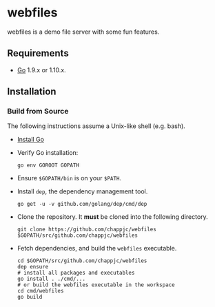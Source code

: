 # webfiles

webfiles is a demo file server with some fun features.

## Requirements

* [Go](http://golang.org/dl/) 1.9.x or 1.10.x.

## Installation

### Build from Source

The following instructions assume a Unix-like shell (e.g. bash).

* [Install Go](http://golang.org/doc/install)

* Verify Go installation:

      go env GOROOT GOPATH

* Ensure `$GOPATH/bin` is on your `$PATH`.
* Install `dep`, the dependency management tool.

      go get -u -v github.com/golang/dep/cmd/dep

* Clone the repository. It **must** be cloned into the following directory.

      git clone https://github.com/chappjc/webfiles $GOPATH/src/github.com/chappjc/webfiles

* Fetch dependencies, and build the `webfiles` executable.

      cd $GOPATH/src/github.com/chappjc/webfiles
      dep ensure
      # install all packages and executables
      go install . ./cmd/...
      # or build the webfiles executable in the workspace
      cd cmd/webfiles
      go build
      